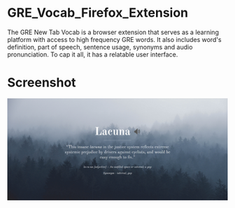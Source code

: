 # GRE_Vocab_Firefox_Extension

The GRE New Tab Vocab is a browser extension that serves as a learning platform with access to high frequency GRE words. It also includes word's definition, part of speech, sentence usage, synonyms and audio pronunciation. To cap it all, it has a relatable user interface.

# Screenshot

![Screenshot](gre_voc.PNG)

